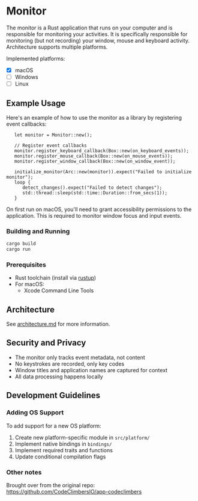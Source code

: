 # Monitor

The monitor is a Rust application that runs on your computer and is responsible for monitoring your activities. It is specifically responsible for monitoring (but not recording) your window, mouse and keyboard activity.
Architecture supports multiple platforms.

Implemented platforms:

- [x] macOS
- [ ] Windows
- [ ] Linux

## Example Usage
Here's an example of how to use the monitor as a library by registering event callbacks:

```
   let monitor = Monitor::new();

   // Register event callbacks
   monitor.register_keyboard_callback(Box::new(on_keyboard_events));
   monitor.register_mouse_callback(Box::new(on_mouse_events));
   monitor.register_window_callback(Box::new(on_window_event));

   initialize_monitor(Arc::new(monitor)).expect("Failed to initialize monitor");
   loop {
      detect_changes().expect("Failed to detect changes");
      std::thread::sleep(std::time::Duration::from_secs(1));
   }
```

On first run on macOS, you'll need to grant accessibility permissions to the application. This is required to monitor window focus and input events.

### Building and Running
   ```bash
   cargo build
   cargo run
   ```

### Prerequisites

- Rust toolchain (install via [rustup](https://rustup.rs/))
- For macOS:
  - Xcode Command Line Tools

## Architecture
See [architecture.md](architecture.md) for more information.

## Security and Privacy

- The monitor only tracks event metadata, not content
- No keystrokes are recorded, only key codes
- Window titles and application names are captured for context
- All data processing happens locally

## Development Guidelines

### Adding OS Support

To add support for a new OS platform:

1. Create new platform-specific module in `src/platform/`
2. Implement native bindings in `bindings/`
3. Implement required traits and functions
4. Update conditional compilation flags


### Other notes
Brought over from the original repo: https://github.com/CodeClimbersIO/app-codeclimbers
